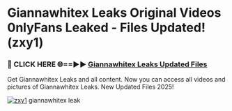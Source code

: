 # Giannawhitex Leaks Original Videos 0nlyFans Leaked - Files Updated! (zxy1)

<h3>🔴 CLICK HERE 🌐==►► <a href="https://tinyurl.com/2jnfzry5" rel="nofollow">Giannawhitex Leaks Updated Files</a></h3>

Get Giannawhitex Leaks and all content. Now you can access all videos and pictures of Giannawhitex Leaks. New Updated Files 2025!

[![zxy1](https://i.imgur.com/GyGTBgg.gif)](https://tinyurl.com/2jnfzry5)
giannawhitex leak